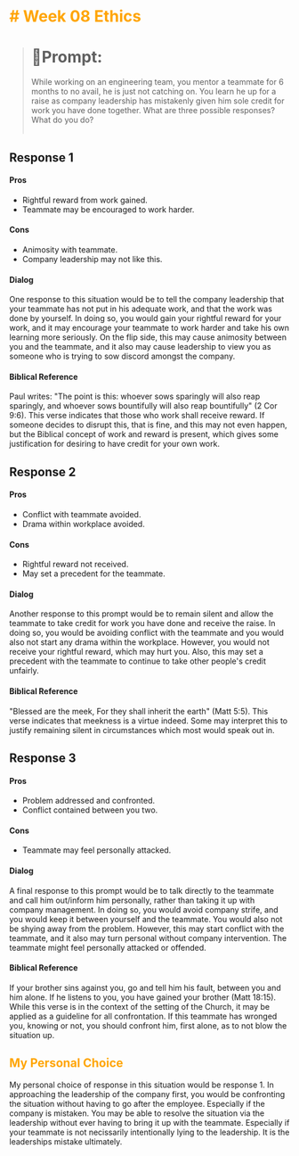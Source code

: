 <font color="Orange"><h1># Week 08 Ethics</h1></font>


>  <h1>📝Prompt:</h1> While working on an engineering team, you mentor a teammate for 6 months to no avail, he is just not catching on. You learn he up for a raise as company leadership has mistakenly given him sole credit for work you have done together. What are three possible responses? What do you do? <br></br>

<h2>Response 1</h2>

<h4>Pros</h4>

- Rightful reward from work gained.
- Teammate may be encouraged to work harder.

<h4>Cons</h4>

- Animosity with teammate.
- Company leadership may not like this.

<h4>Dialog</h4>

<p>One response to this situation would be to tell the company leadership that your teammate has not put in his adequate work, and that the work was done by yourself. In doing so, you would gain your rightful reward for your work, and it may encourage your teammate to work harder and take his own learning more seriously. On the flip side, this may cause animosity between you and the teammate, and it also may cause leadership to view you as someone who is trying to sow discord amongst the company.</p>

<h4>Biblical Reference</h4>

<p>Paul writes: "The point is this: whoever sows sparingly will also reap sparingly, and whoever sows bountifully will also reap bountifully" (2 Cor 9:6). This verse indicates that those who work shall receive reward. If someone decides to disrupt this, that is fine, and this may not even happen, but the Biblical concept of work and reward is present, which gives some justification for desiring to have credit for your own work.</p>

<h2>Response 2</h2>

<h4>Pros</h4>

- Conflict with teammate avoided.
- Drama within workplace avoided.

<h4>Cons</h4>

- Rightful reward not received.
- May set a precedent for the teammate.

<h4>Dialog</h4>

<p>Another response to this prompt would be to remain silent and allow the teammate to take credit for work you have done and receive the raise. In doing so, you would be avoiding conflict with the teammate and you would also not start any drama within the workplace. However, you would not receive your rightful reward, which may hurt you. Also, this may set a precedent with the teammate to continue to take other people's credit unfairly.</p>

<h4>Biblical Reference</h4>

<p>"Blessed are the meek, For they shall inherit the earth" (Matt 5:5). This verse indicates that meekness is a virtue indeed. Some may interpret this to justify remaining silent in circumstances which most would speak out in.</p>

<h2>Response 3</h2>

<h4>Pros</h4>

- Problem addressed and confronted.
- Conflict contained between you two.

<h4>Cons</h4>

- Teammate may feel personally attacked.

<h4>Dialog</h4>

<p>A final response to this prompt would be to talk directly to the teammate and call him out/inform him personally, rather than taking it up with company management. In doing so, you would avoid company strife, and you would keep it between yourself and the teammate. You would also not be shying away from the problem. However, this may start conflict with the teammate, and it also may turn personal without company intervention. The teammate might feel personally attacked or offended.</p>

<h4>Biblical Reference</h4>

<p>If your brother sins against you, go and tell him his fault, between you and him alone. If he listens to you, you have gained your brother (Matt 18:15). While this verse is in the context of the setting of the Church, it may be applied as a guideline for all confrontation. If this teammate has wronged you, knowing or not, you should confront him, first alone, as to not blow the situation up.

<font color="Orange"><h2>My Personal Choice</h2></font>

<p>My personal choice of response in this situation would be response 1. In approaching the leadership of the company first, you would be confronting the situation without having to go after the employee. Especially if the company is mistaken. You may be able to resolve the situation via the leadership without ever having to bring it up with the teammate. Especially if your teammate is not necissarily intentionally lying to the leadership. It is the leaderships mistake ultimately.

